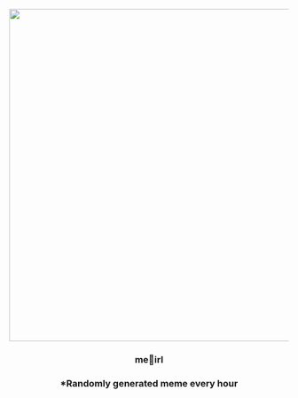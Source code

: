 <p align="center">
        <img src="https://i.redd.it/r0suo2pnlv0a1.png" width="600" height="600">
        </p>
        <h3 align="center">me🥖irl</h3>
        <h3 align="center">*Randomly generated meme every hour</h3>
    